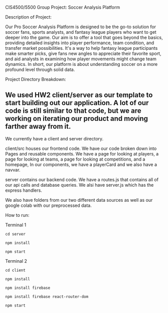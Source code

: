 CIS4500/5500 Group Project: Soccer Analysis Platform

Description of Project:

Our Pro Soccer Analysis Platform is designed to be the go-to solution for soccer fans, sports analysts, and fantasy league players who want to get deeper into the game. Our aim is to offer a tool that goes beyond the basics, providing detailed insights into player performance, team condition, and transfer market possibilities. It's a way to help fantasy league participants make smarter picks, give fans new angles to appreciate their favorite sport, and aid analysts in examining how player movements might change team dynamics. In short, our platform is about understanding soccer on a more profound level through solid data.


Project Directory Breakdown: 
## We used HW2 client/server as our template to start building out our application. A lot of our code is still similar to that code, but we are working on iterating our product and moving farther away from it. ##
We currently have a client and server directory. 

client/src houses our frontend code. We have our code broken down into Pages and reusable components. We have a page for looking at players, a page for looking at teams, a page for looking at competitions, and a homepage, In our components, we have a playerCard and we also have a navvar.

server contains our backend code. We have a routes.js that contains all of our api calls and database queries. We alsi have server.js which has the express handlers.

We also have folders from our two different data sources as well as our google colab with our preprocessed data.

How to run:

Terminal 1

`cd server`

`npm install`

`npm start`

Terminal 2

`cd client`

`npm install`

`npm install firebase`

`npm install firebase react-router-dom`

`npm start`
